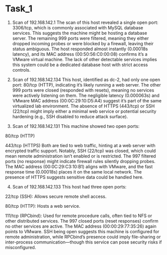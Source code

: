 # Task_1


1. Scan of 192.168.142.1
The scan of this host revealed a single open port: 3306/tcp, which is commonly associated with MySQL database services. This suggests the machine might be hosting a database server. The remaining 999 ports were filtered, meaning they either dropped incoming probes or were blocked by a firewall, leaving their status ambiguous. The host responded almost instantly (0.00018s latency), and its MAC address (00:50:56:C0:00:08) confirms it’s a VMware virtual machine. The lack of other detectable services implies this system could be a dedicated database host with strict access controls.

2. Scan of 192.168.142.134 
This host, identified as dc-2, had only one open port: 80/tcp (HTTP), indicating it’s likely running a web server. The other 999 ports were closed (responded with resets), meaning no services were actively listening on them. The negligible latency (0.000063s) and VMware MAC address (00:0C:29:10:D5:A4) suggest it’s part of the same virtualized lab environment. The absence of HTTPS (443/tcp) or SSH (22/tcp) might imply either a minimal web service or potential security hardening (e.g., SSH disabled to reduce attack surface).

3. Scan of 192.168.142.131
This machine showed two open ports:

80/tcp (HTTP)

443/tcp (HTTPS)
Both are tied to web traffic, hinting at a web server with encrypted traffic support. Notably, SSH (22/tcp) was closed, which could mean remote administration isn’t enabled or is restricted. The 997 filtered ports (no response) might indicate firewall rules silently dropping probes. The MAC address (00:0C:29:C3:10:B1) aligns with VMware, and the fast response time (0.00018s) places it on the same local network. The presence of HTTPS suggests sensitive data could be handled here.

4. Scan of 192.168.142.133
This host had three open ports:

22/tcp (SSH): Allows secure remote shell access.

80/tcp (HTTP): Hosts a web service.

111/tcp (RPCbind): Used for remote procedure calls, often tied to NFS or other distributed services.
The 997 closed ports (reset responses) confirm no other services are active. The MAC address (00:00:29:77:35:26) again points to VMware. SSH being open suggests this machine is configured for remote administration, while RPCbind’s presence could imply file-sharing or inter-process communication—though this service can pose security risks if misconfigured.
